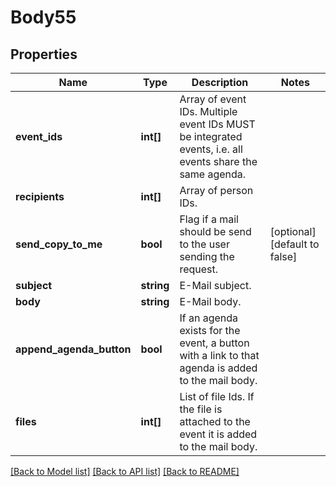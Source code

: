 # Body55

## Properties
Name | Type | Description | Notes
------------ | ------------- | ------------- | -------------
**event_ids** | **int[]** | Array of event IDs. Multiple event IDs MUST be integrated events, i.e. all events share the same agenda. | 
**recipients** | **int[]** | Array of person IDs. | 
**send_copy_to_me** | **bool** | Flag if a mail should be send to the user sending the request. | [optional] [default to false]
**subject** | **string** | E-Mail subject. | 
**body** | **string** | E-Mail body. | 
**append_agenda_button** | **bool** | If an agenda exists for the event, a button with a link to that agenda is added to the mail body. | 
**files** | **int[]** | List of file Ids. If the file is attached to the event it is added to the mail body. | 

[[Back to Model list]](../../README.md#documentation-for-models) [[Back to API list]](../../README.md#documentation-for-api-endpoints) [[Back to README]](../../README.md)

